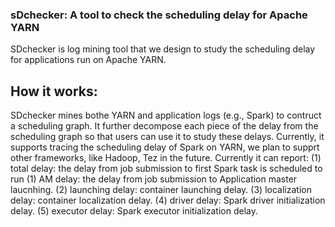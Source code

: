 ### sDchecker: A tool to check the scheduling delay for Apache YARN
SDchecker is log mining tool that we design to study the scheduling delay for applications run on Apache YARN. 


## How it works:
SDchecker mines bothe YARN and application logs (e.g., Spark) to contruct a scheduling graph. It further 
decompose each piece of the delay from the scheduling graph so that users can use it to study these delays. 
Currently, it supports tracing the scheduling delay of Spark on YARN, we plan to supprt other frameworks, like 
Hadoop, Tez in the future.
Currently it can report:
(1) total delay: the delay from job submission to first Spark task is scheduled to run
(1) AM delay: the delay from job submission to Application master laucnhing.
(2) launching delay: container launching delay.
(3) localization delay: container localization delay.
(4) driver delay: Spark driver initialization delay.
(5) executor delay: Spark executor initialization delay.  
